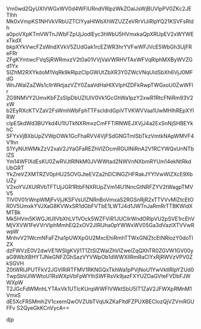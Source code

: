 Vm0wd2QyUXlVWGxWV0d4WFlURndVRlpzWkZOalJsWjBUVlpPV0ZKc2JETlhh
Mk0xVmpKS1NHVkVRbUZTClYyaHlWbXhWZUZZeVRrVlJiRlpYQ21KSVFsRldh
a0poVXpKTmVWTnJWbFZpUjJodlEyc3hWbU5HVmxkaQpXRUpEV2xWYWExTkdX
bkpXYkVwcFZsWndXVkV5ZUdGak1rcEZWR3hrYVFwWFJVcE5WbGh3UjFReFRr
ZFgKYmtwcFVqSjRWRmxzV2t0a01VVjVaVWRHVTAxWFVqRlphMXByWVZGd1Yx
SlZhM2RXYkdoM1VqRk9kRlpzClpGWUtZbXR3Y0ZWcVNqUldSbXh6VjJ0MFdG
WnJWalZaZWs1cllrWktjazVZY0ZaaVdHaHlXVlpHZDFkRwpTWGxoU0ZwWFlr
ZG9NMVY2UmxKbFZsSlpDbUZIUlV0Vk1GcGhWa1pzY2xwR1RtcFNiRm93V2xW
b2EyRXcKTVZaV2FsWmhWbFphTTFscldrdGpiVTVKWVVaa1UwMHlhREpXYlRW
clpESkdWd3BUYkd4U1lUTkNXRmxzCmFFTlRNWEJXVjJ4a2ExSnNjSHBEYkhC
SFYxVjBXbUpZVWpOWk1GcFhaRVV4VjFSdGNGTmlSbTkzVmtkNApWMVF4V1hn
S1YyNUtWMkZzV2xaV2JYaGFaREZhVlZOcmRGUlNiRnA2V1RCYWQxUnNTblZS
Ym14WFlXdEsKU0ZwRVJtRlNkM0JVWWtad2NWVnNXbmRYUm14ekNtRkdUbGRT
YkZreVZXMTRZV0pHU25OVGJteEVZa2hDClNGZHFRakJYYlVwWlZXcE9XbUZy
V2xoYVJXUlRVbTFTUjJGR1RtbFNXRUpZVm14U1NncGtNRFZYV2tWagpTMVV5
TlV0V01rWnpWMjFvVjJKSFVsUlZNRnBoVmxaS2RGSnRjR2xTTVVvMlZtcEtO
R0V5UmxkYVJXaG8KVWxSR1dGbFVTbE1LWTJ4d1JWTnJaRmRrTTBKWldXMTBk
Mk5HVm5KWGJtUllVbXhLV1VOck5WZFViR1JUCllrWndORlpVU2pSVE1rcEhV
MjVXVW1FeVVrVlphMmhEQ2xOV2JIRlJha0pYWWxWV05Ga3dVazlXTVVwRwpW
MnhvV21WcmNFaFZha1pUWXpGU2MxcEhiRmhTTWxGNlZtcEtNRlozY0doTlZX
dzFWVzE0V2dwVE1WSlgKVjI1T1ZtSlZWalZhVlZwelZqQXhTR0ZGVW1GV00y
aG9WbXBHYTJNeGNFZGhSazVYVWpOb1dWWXllRmRaClYxRjRWVzVPV0ZkSGVH
Z0tWRlJPUTFkV2JGVlRiRTFMV1RKNGQxTkhWa1pPVjNoU1YwVktlRlpYZUd0
TwpSbVJIWWtoU1RsWXpVbFpWYlhSWFRsVk9jazFXYUZOaGVteFVDbFJWWXpW
T2JGcFdWMnhLYTAxVk1UTlcKUnpWWFlVWktSbU5IT1ZaV2JFWXpRMnM1VmxS
dE5XcFRSMmh2V1cxemQwOVZUbTVqUkZKaFltdFZPUXBEClozQjVZVmRGUFFv
S2QyeGkKCnVycA==

djp